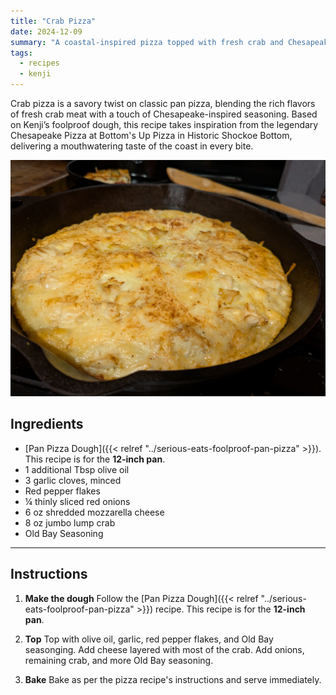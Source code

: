 ```yaml
---
title: "Crab Pizza"
date: 2024-12-09
summary: "A coastal-inspired pizza topped with fresh crab and Chesapeake flavors, bringing a taste of the sea to a perfect pan-baked crust."
tags: 
  - recipes
  - kenji
---
```


Crab pizza is a savory twist on classic pan pizza, blending the rich flavors of fresh crab meat with a touch of Chesapeake-inspired seasoning. Based on Kenji’s foolproof dough, this recipe takes inspiration from the legendary Chesapeake Pizza at Bottom's Up Pizza in Historic Shockoe Bottom, delivering a mouthwatering taste of the coast in every bite.

![Crab Pizza](crab-pizza.jpg)

## Ingredients
- [Pan Pizza Dough]({{< relref "../serious-eats-foolproof-pan-pizza" >}}). This recipe is for the **12-inch pan**.
- 1 additional Tbsp olive oil
- 3 garlic cloves, minced
- Red pepper flakes
- ¼ thinly sliced red onions
- 6 oz shredded mozzarella cheese
- 8 oz jumbo lump crab
- Old Bay Seasoning

---

## Instructions

1. **Make the dough**
  Follow the [Pan Pizza Dough]({{< relref "../serious-eats-foolproof-pan-pizza" >}}) recipe. This recipe is for the **12-inch pan**.

1. **Top**
  Top with olive oil, garlic, red pepper flakes, and Old Bay seasonging. Add cheese layered with most of the crab. Add onions, remaining crab, and more Old Bay seasoning.

1. **Bake**
  Bake as per the pizza recipe's instructions and serve immediately.
